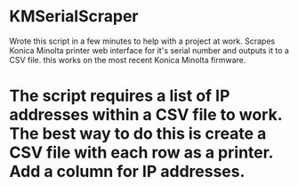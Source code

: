 # KMSerialScraper

Wrote this script in a few minutes to help with a project at work. Scrapes Konica Minolta printer web interface for it's serial number and outputs it to a CSV file. this works on the most recent Konica Minolta firmware.
# The script requires a list of IP addresses within a CSV file to work. The best way to do this is create a CSV file with each row as a printer. Add a column for IP addresses.
